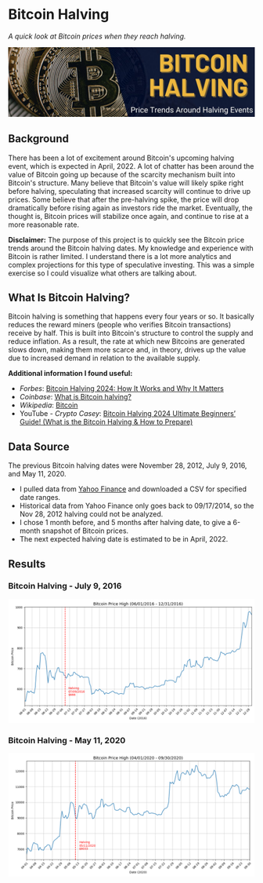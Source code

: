 # Bitcoin Halving
*A quick look at Bitcoin prices when they reach halving.*

![Bitcoin Halving](images/project_banner.jpg)

## Background
There has been a lot of excitement around Bitcoin's upcoming halving event, which is expected in April, 2022. A lot of chatter has been around the value of Bitcoin going up because of the scarcity mechanism built into Bitcoin's structure. Many believe that Bitcoin's value will likely spike right before halving, speculating that increased scarcity will continue to drive up prices. Some believe that after the pre-halving spike, the price will drop dramatically before rising again as investors ride the market. Eventually, the thought is, Bitcoin prices will stabilize once again, and continue to rise at a more reasonable rate.


**Disclaimer:**  The purpose of this project is to quickly see the Bitcoin price trends around the Bitcoin halving dates.  My knowledge and experience with Bitcoin is rather limited.  I understand there is a lot more analytics and complex projections for this type of speculative investing.  This was a simple exercise so I could visualize what others are talking about. 


## What Is Bitcoin Halving?
Bitcoin halving is something that happens every four years or so. It basically reduces the reward miners (people who verifies Bitcoin transactions) receive by half. This is built into Bitcoin's structure to control the supply and reduce inflation. As a result, the rate at which new Bitcoins are generated slows down, making them more scarce and, in theory, drives up the value due to increased demand in relation to the available supply.

**Additional information I found useful:**
- *Forbes*:  [Bitcoin Halving 2024: How It Works and Why It Matters](https://www.forbes.com/advisor/investing/cryptocurrency/bitcoin-halving/)
- *Coinbase*:  [What is Bitcoin halving?](https://www.coinbase.com/learn/crypto-basics/what-is-a-bitcoin-halving)
- *Wikipedia*:  [Bitcoin](https://en.wikipedia.org/wiki/Bitcoin)
- YouTube - *Crypto Casey*:  [Bitcoin Halving 2024  Ultimate Beginners’ Guide! (What is the Bitcoin Halving & How to Prepare)](https://www.youtube.com/watch?v=4LkiOvdwOgg&ab_channel=CryptoCasey)



## Data Source
The previous Bitcoin halving dates were November 28, 2012, July 9, 2016, and May 11, 2020.  

- I pulled data from [Yahoo Finance](https://finance.yahoo.com/quote/BTC-USD/history) and downloaded a CSV for specified date ranges.
- Historical data from Yahoo Finance only goes back to 09/17/2014, so the Nov 28, 2012 halving could not be analyzed.
- I chose 1 month before, and 5 months after halving date, to give a 6-month snapshot of Bitcoin prices.
- The next expected halving date is estimated to be in April, 2022.

## Results

### Bitcoin Halving - July 9, 2016
![Bitcoin Halving - July 9, 2016](images/Bitcoin-Halving_07-09-2016.png)

### Bitcoin Halving - May 11, 2020
![Bitcoin Halving - May 11, 2020](images/Bitcoin-Halving_05-11-2020.png)